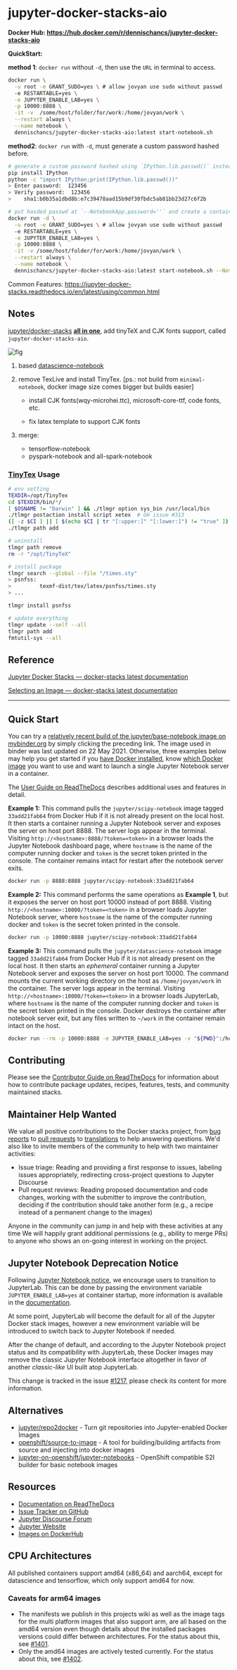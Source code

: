 # jupyter-docker-stacks-aio

**Docker Hub: https://hub.docker.com/r/dennischancs/jupyter-docker-stacks-aio**

**QuickStart:**

**method 1**: `docker run` without `-d`, then use the `URL` in terminal to access.

```bash
docker run \
  -u root -e GRANT_SUDO=yes \ # allow jovyan use sudo without passwd
  -e RESTARTABLE=yes \
  -e JUPYTER_ENABLE_LAB=yes \
  -p 10000:8888 \
  -it -v  /some/host/folder/for/work:/home/jovyan/work \
  --restart always \
  --name notebook \
  dennischancs/jupyter-docker-stacks-aio:latest start-notebook.sh
```

**method2**: `docker run` with `-d`, must generate a custom password hashed before.

```bash
# generate a custom password hashed using `IPython.lib.passwd()` instead of the default token
pip install IPython
python -c "import IPython;print(IPython.lib.passwd())"
> Enter password:  123456
> Verify password:  123456
>    sha1:b0b35a1dbd8b:e7c39478aad15b9df30fbdc5ab81bb23d27c6f2b

# put hasded passwd at `--NotebookApp.password=''` and create a container to run
docker run -d \
  -u root -e GRANT_SUDO=yes \ # allow jovyan use sudo without passwd
  -e RESTARTABLE=yes \
  -e JUPYTER_ENABLE_LAB=yes \
  -p 10000:8888 \
  -it -v /some/host/folder/for/work:/home/jovyan/work \
  --restart always \
  --name notebook \
  dennischancs/jupyter-docker-stacks-aio:latest start-notebook.sh --NotebookApp.password='sha1:b0b35a1dbd8b:e7c39478aad15b9df30fbdc5ab81bb23d27c6f2b'
```


Common Features: https://jupyter-docker-stacks.readthedocs.io/en/latest/using/common.html

## Notes

[jupyter/docker-stacks](https://github.com/jupyter/docker-stacks) **<u>all in one</u>**, add tinyTeX and CJK fonts support, called `jupyter-docker-stacks-aio`.

![fig](https://github.com/dennischancs/jupyter-docker-stacks-aio/blob/main/images/datascience-notebook.png)

1. based  [datascience-notebook](https://github.com/jupyter/docker-stacks/tree/master/datascience-notebook)

2. remove TexLive and install TinyTex. [ps.: not build from `minimal-notebook`, docker image size comes bigger but builds easier]

   - install CJK fonts(wqy-microhei.ttc), microsoft-core-ttf, code fonts, etc.

   - fix latex template to support CJK fonts

3. merge:

   - tensorflow-notebook
   - pyspark-notebook and all-spark-notebook

### [TinyTex](https://yihui.org/tinytex/) Usage

```bash
# env setting
TEXDIR=/opt/TinyTex
cd $TEXDIR/bin/*/
[ $OSNAME != "Darwin" ] && ./tlmgr option sys_bin /usr/local/bin
./tlmgr postaction install script xetex  # GH issue #313
([ -z $CI ] || [ $(echo $CI | tr "[:upper:]" "[:lower:]") != "true" ]) && ./tlmgr option repository ctan
./tlmgr path add

# uninstall
tlmgr path remove
rm -r "/opt/TinyTeX"

# install package
tlmgr search --global --file "/times.sty"
> psnfss:
>         texmf-dist/tex/latex/psnfss/times.sty
> ...

tlmgr install psnfss

# update everything
tlmgr update --self --all
tlmgr path add
fmtutil-sys --all

```

## Reference

[Jupyter Docker Stacks — docker-stacks latest documentation](https://jupyter-docker-stacks.readthedocs.io/en/latest/)

[Selecting an Image — docker-stacks latest documentation](https://jupyter-docker-stacks.readthedocs.io/en/latest/using/selecting.html#jupyter-datascience-notebook)

---------

## Quick Start

You can try a [relatively recent build of the jupyter/base-notebook image on mybinder.org](https://mybinder.org/v2/gh/jupyter/docker-stacks/master?filepath=README.ipynb)
by simply clicking the preceding link.
The image used in binder was last updated on 22 May 2021.
Otherwise, three examples below may help you get started if you [have Docker installed](https://docs.docker.com/install/),
know [which Docker image](https://jupyter-docker-stacks.readthedocs.io/en/latest/using/selecting.html) you want to use
and want to launch a single Jupyter Notebook server in a container.

The [User Guide on ReadTheDocs](https://jupyter-docker-stacks.readthedocs.io/) describes additional uses and features in detail.

**Example 1:** This command pulls the `jupyter/scipy-notebook` image tagged `33add21fab64` from Docker Hub if it is not already present on the local host.
It then starts a container running a Jupyter Notebook server and exposes the server on host port 8888.
The server logs appear in the terminal.
Visiting `http://<hostname>:8888/?token=<token>` in a browser loads the Jupyter Notebook dashboard page,
where `hostname` is the name of the computer running docker and `token` is the secret token printed in the console.
The container remains intact for restart after the notebook server exits.

```bash
docker run -p 8888:8888 jupyter/scipy-notebook:33add21fab64
```

**Example 2:** This command performs the same operations as **Example 1**, but it exposes the server on host port 10000 instead of port 8888.
Visiting `http://<hostname>:10000/?token=<token>` in a browser loads Jupyter Notebook server,
where `hostname` is the name of the computer running docker and `token` is the secret token printed in the console.

```bash
docker run -p 10000:8888 jupyter/scipy-notebook:33add21fab64
```

**Example 3:** This command pulls the `jupyter/datascience-notebook` image tagged `33add21fab64` from Docker Hub if it is not already present on the local host.
It then starts an _ephemeral_ container running a Jupyter Notebook server and exposes the server on host port 10000.
The command mounts the current working directory on the host as `/home/jovyan/work` in the container.
The server logs appear in the terminal.
Visiting `http://<hostname>:10000/?token=<token>` in a browser loads JupyterLab,
where `hostname` is the name of the computer running docker and `token` is the secret token printed in the console.
Docker destroys the container after notebook server exit, but any files written to `~/work` in the container remain intact on the host.

```bash
docker run --rm -p 10000:8888 -e JUPYTER_ENABLE_LAB=yes -v "${PWD}":/home/jovyan/work jupyter/datascience-notebook:33add21fab64
```

## Contributing

Please see the [Contributor Guide on ReadTheDocs](https://jupyter-docker-stacks.readthedocs.io/) for
information about how to contribute package updates, recipes, features, tests, and community
maintained stacks.

## Maintainer Help Wanted

We value all positive contributions to the Docker stacks project,
from [bug reports](https://jupyter-docker-stacks.readthedocs.io/en/latest/contributing/issues.html)
to [pull requests](https://jupyter-docker-stacks.readthedocs.io/en/latest/contributing/packages.html)
to [translations](https://jupyter-docker-stacks.readthedocs.io/en/latest/contributing/translations.html)
to help answering questions.
We'd also like to invite members of the community to help with two maintainer activities:

- Issue triage: Reading and providing a first response to issues, labeling issues appropriately,
  redirecting cross-project questions to Jupyter Discourse
- Pull request reviews: Reading proposed documentation and code changes, working with the submitter
  to improve the contribution, deciding if the contribution should take another form (e.g., a recipe
  instead of a permanent change to the images)

Anyone in the community can jump in and help with these activities at any time
We will happily grant additional permissions (e.g., ability to merge PRs) to anyone who shows an on-going interest in working on the project.

## Jupyter Notebook Deprecation Notice

Following [Jupyter Notebook notice](https://github.com/jupyter/notebook#notice), we encourage users to transition to JupyterLab.
This can be done by passing the environment variable `JUPYTER_ENABLE_LAB=yes` at container startup,
more information is available in the [documentation](https://jupyter-docker-stacks.readthedocs.io/en/latest/using/common.html#docker-options).

At some point, JupyterLab will become the default for all of the Jupyter Docker stack images, however a new environment variable will be introduced to switch back to Jupyter Notebook if needed.

After the change of default, and according to the Jupyter Notebook project status and its compatibility with JupyterLab,
these Docker images may remove the classic Jupyter Notebook interface altogether in favor of another _classic-like_ UI built atop JupyterLab.

This change is tracked in the issue [#1217](https://github.com/jupyter/docker-stacks/issues/1217), please check its content for more information.

## Alternatives

- [jupyter/repo2docker](https://github.com/jupyter/repo2docker) - Turn git repositories into
  Jupyter-enabled Docker Images
- [openshift/source-to-image](https://github.com/openshift/source-to-image) - A tool for
  building/building artifacts from source and injecting into docker images
- [jupyter-on-openshift/jupyter-notebooks](https://github.com/jupyter-on-openshift/jupyter-notebooks) -
  OpenShift compatible S2I builder for basic notebook images

## Resources

- [Documentation on ReadTheDocs](https://jupyter-docker-stacks.readthedocs.io/)
- [Issue Tracker on GitHub](https://github.com/jupyter/docker-stacks)
- [Jupyter Discourse Forum](https://discourse.jupyter.org/)
- [Jupyter Website](https://jupyter.org)
- [Images on DockerHub](https://hub.docker.com/u/jupyter)

## CPU Architectures

All published containers support amd64 (x86_64) and aarch64, except for datascience and tensorflow, which only support amd64 for now.

### Caveats for arm64 images

- The manifests we publish in this projects wiki as well as the image tags for
  the multi platform images that also support arm, are all based on the amd64
  version even though details about the installed packages versions could differ
  between architectures. For the status about this, see
  [#1401](https://github.com/jupyter/docker-stacks/issues/1401).
- Only the amd64 images are actively tested currently. For the status about
  this, see [#1402](https://github.com/jupyter/docker-stacks/issues/1402).
